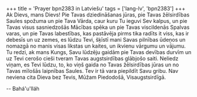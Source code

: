 +++
title = 'Prayer bpn2383 in Latviešu'
tags = ['lang-lv', 'bpn2383']
+++
Ak Dievs, mans Dievs! Pie Tavas dziedināšanas jūras, pie Tavas žēlsirdības Saules spožuma un pie Tava Vārda, caur kuru Tu ieguvi Sev kalpus, un pie Tavas visus sasniedzošās Mācības spēka un pie Tavas viscildenās Spalvas varas, un pie Tavas labestības, kas pastāvēja pirms tika radīts it viss, kas ir debesīs un uz zemes, es lūdzu Tevi, šķīstī mani Savas pilnības ūdeņos un nomazgā no manis visas likstas un kaites, un ikvienu vārgumu un vājumu.
Tu redzi, ak mans Kungs, Savu lūdzēju gaidām pie Tavas devības durvīm un uz Tevi cerošo cieši tveram Tavas augstsirdības glābjošo saiti. Neliedz viņam, es Tevi lūdzu, to, ko viņš gaida no Tavas žēlsirdības jūras un no Tavas mīlošās laipnības Saules.
Tev ir tā vara piepildīt Savu gribu. Nav neviena cita Dieva bez Tevis, Mūžam Piedodošā, Visaugstsirdīgā.

-- Bahá'u'lláh
